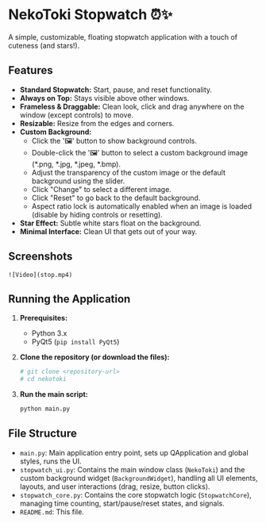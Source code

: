 # NekoToki Stopwatch ⏰✨

A simple, customizable, floating stopwatch application with a touch of cuteness (and stars!).

## Features

*   **Standard Stopwatch:** Start, pause, and reset functionality.
*   **Always on Top:** Stays visible above other windows.
*   **Frameless & Draggable:** Clean look, click and drag anywhere on the window (except controls) to move.
*   **Resizable:** Resize from the edges and corners.
*   **Custom Background:**
    *   Click the '🖼️' button to show background controls.
    *   Double-click the '🖼️' button to select a custom background image (*.png, *.jpg, *.jpeg, *.bmp).
    *   Adjust the transparency of the custom image or the default background using the slider.
    *   Click "Change" to select a different image.
    *   Click "Reset" to go back to the default background.
    *   Aspect ratio lock is automatically enabled when an image is loaded (disable by hiding controls or resetting).
*   **Star Effect:** Subtle white stars float on the background.
*   **Minimal Interface:** Clean UI that gets out of your way.

## Screenshots
```
![Video](stop.mp4) 
```

## Running the Application

1.  **Prerequisites:**
    *   Python 3.x
    *   PyQt5 (`pip install PyQt5`)

2.  **Clone the repository (or download the files):**
    ```bash
    # git clone <repository-url>
    # cd nekotoki
    ```

3.  **Run the main script:**
    ```bash
    python main.py
    ```

## File Structure

*   `main.py`: Main application entry point, sets up QApplication and global styles, runs the UI.
*   `stopwatch_ui.py`: Contains the main window class (`NekoToki`) and the custom background widget (`BackgroundWidget`), handling all UI elements, layouts, and user interactions (drag, resize, button clicks).
*   `stopwatch_core.py`: Contains the core stopwatch logic (`StopwatchCore`), managing time counting, start/pause/reset states, and signals.
*   `README.md`: This file.

